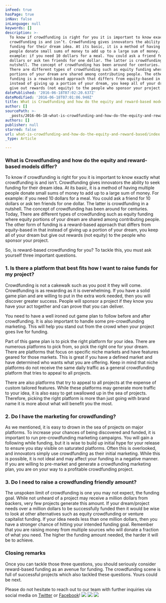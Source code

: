 ```yaml
---
inFeed: true
hasPage: true
inNav: false
inLanguage: null
keywords: []
description: >-
  To know if crowdfunding is right for you it is important to know exactly what
  crowdfunding is and isn’t. Crowdfunding gives innovators the ability to seek
  funding for their dream idea. At its basic, it is a method of having multiple
  people donate small sums of money to add up to a large sum of money. For
  example: if you need 10 dollars for a meal. You could ask a friend for 10
  dollars or ask ten friends for one dollar. The latter is crowdfunding in a
  nutshell. The concept of crowdfunding has been around for centuries. Today,
  There are different types of crowdfunding such as equity funding where equity
  portions of your dream are shared among contributing people. The other form of
  funding is a reward-based approach that differs from equity-based in that
  instead of giving up a portion of your dream, you keep all of your dream but
  give out rewards (not equity) to the people who sponsor your project.
datePublished: '2016-06-18T07:02:20.637Z'
dateModified: '2016-06-18T07:01:06.940Z'
title: What is Crowdfunding and how do the equity and reward-based models differ?
author: []
sourcePath: >-
  _posts/2016-06-18-what-is-crowdfunding-and-how-do-the-equity-and-reward-based.md
authors: []
publisher: null
starred: false
url: what-is-crowdfunding-and-how-do-the-equity-and-reward-based/index.html
_type: Article

---
```

### What is Crowdfunding and how do the equity and reward-based models differ?

To know if crowdfunding is right for you it is important to know exactly what crowdfunding is and isn't. Crowdfunding gives innovators the ability to seek funding for their dream idea. At its basic, it is a method of having multiple people donate small sums of money to add up to a large sum of money. For example: if you need 10 dollars for a meal. You could ask a friend for 10 dollars or ask ten friends for one dollar. The latter is crowdfunding in a nutshell. The concept of crowdfunding has been around for centuries. Today, There are different types of crowdfunding such as equity funding where equity portions of your dream are shared among contributing people. The other form of funding is a reward-based approach that differs from equity-based in that instead of giving up a portion of your dream, you keep all of your dream but give out rewards (not equity) to the people who sponsor your project.

So, is reward-based crowdfunding for you? To tackle this, you must ask yourself three important questions.

### 1\. Is there a platform that best fits how I want to raise funds for my project?

Crowdfunding is not a cakewalk such as you post it they will come. Crowdfunding is as rewarding as it is overwhelming. If you have a solid game plan and are willing to put in the extra work needed, then you will discover greater success. People will sponsor a project if they know you have your act together and can prove that you can deliver.

You need to have a well ironed out game plan to follow before and after crowdfunding. It is also important to handle some pre-crowdfunding marketing. This will help you stand out from the crowd when your project goes live for funding.

Part of this game plan is to pick the right platform for your idea. There are numerous platforms to pick from, so pick the right one for your dream. There are platforms that focus on specific niche markets and have features geared for those markets. This is great if you have a defined market and have determined who wants what you are offering. Keep in mind that niche platforms do not receive the same daily traffic as a general crowdfunding platform that tries to appeal to all projects.

There are also platforms that try to appeal to all projects at the expense of custom tailored features. While these platforms may generate more traffic to your idea, it is also easy to get swallowed up in the sea of projects. Therefore, picking the right platform is more than just going with brand name it is more about what will benefit you the most.

### 2\. Do I have the marketing for crowdfunding?

As we mentioned, it is easy to drown in the sea of projects on major platforms. To increase your chances of being discovered and funded, it is important to run pre-crowdfunding marketing campaigns. You will gain a following while funding, but it is wise to build up initial hype for your release to ensure you stay visible on saturated platforms. Often this is overlooked, and innovators simply use crowdfunding as their initial marketing. While this is possible, it is not ideal and may affect your funding in a negative manner. If you are willing to pre-market and generate a crowdfunding marketing plan, you are on your way to a profitable crowdfunding project.

### 3\. Do I need to raise a crowdfunding friendly amount?

The unspoken limit of crowdfunding is one you may not expect, the funding goal. While not unheard of a project may receive a million dollars from backers, very few projects generate this amount. If your dream/project needs over a million dollars to be successfully funded then it would be wise to look at other alternatives such as equity crowdfunding or venture capitalist funding. If your idea needs less than one million dollars, then you have a stronger chance of hitting your intended funding goal. Remember that you are raising money from multiple sources who will donate a fraction of what you need. The higher the funding amount needed, the harder it will be to achieve.

### Closing remarks

Once you can tackle those three questions, you should seriously consider reward-based funding as an avenue for funding. The crowdfunding scene is full of successful projects which also tackled these questions. Yours could be next.

Please do not hesitate to reach out to our team with further inquiries via social media on [Twitter][0] or [Facebook][1]!
![](https://the-grid-user-content.s3-us-west-2.amazonaws.com/99112e44-5936-47f8-8332-646a898c6bf5.jpg)
![](https://the-grid-user-content.s3-us-west-2.amazonaws.com/1cda29d2-73b2-4ad2-ae7e-73a0ccaa17e8.jpg)
![](https://the-grid-user-content.s3-us-west-2.amazonaws.com/43262d9d-175f-4343-a24c-f522d521c0f3.jpg)

[0]: https://twitter.com/DreamsdotBuild
[1]: https://www.facebook.com/dreamsdotbuild